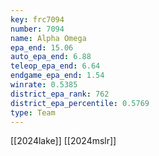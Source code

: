 ```yaml
---
key: frc7094
number: 7094
name: Alpha Omega
epa_end: 15.06
auto_epa_end: 6.88
teleop_epa_end: 6.64
endgame_epa_end: 1.54
winrate: 0.5385
district_epa_rank: 762
district_epa_percentile: 0.5769
type: Team
---
```

[[2024lake]]
[[2024mslr]]
